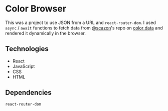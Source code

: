 # Color Browser 

This was a project to use JSON from a URL and `react-router-dom`. I used `async` / `await` functions to fetch data from [@scazon](https://github.com/scazon)'s repo on [color data](https://github.com/dariusk/corpora/tree/master/data/colors) and rendered it dynamically in the browser. 

## Technologies

- React
- JavaScript
- CSS 
- HTML

## Dependencies 

`react-router-dom`